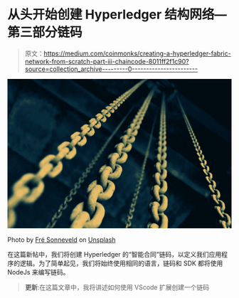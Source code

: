 # 从头开始创建 Hyperledger 结构网络—第三部分链码

> 原文：<https://medium.com/coinmonks/creating-a-hyperledger-fabric-network-from-scratch-part-iii-chaincode-8011ff2f1c90?source=collection_archive---------0----------------------->

![](img/f76ec80c2b6f96a31704b65b47eaf37e.png)

Photo by [Fré Sonneveld](https://unsplash.com/@fresonneveld?utm_source=medium&utm_medium=referral) on [Unsplash](https://unsplash.com/?utm_source=medium&utm_medium=referral)

在这篇新帖中，我们将创建 Hyperledger 的“智能合同”链码，以定义我们应用程序的逻辑。为了简单起见，我们将始终使用相同的语言，链码和 SDK 都将使用 NodeJs 来编写链码。

> **更新**:在这篇文章中，我将讲述如何使用 VScode 扩展创建一个链码